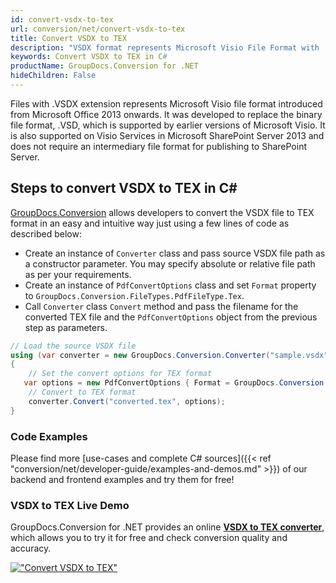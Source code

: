 ```yaml
---
id: convert-vsdx-to-tex
url: conversion/net/convert-vsdx-to-tex
title: Convert VSDX to TEX
description: "VSDX format represents Microsoft Visio File Format with .vsdx extension. Learn how to convert VSDX to TEX file programmatically in C# language using GroupDocs.Conversion for .NET library."
keywords: Convert VSDX to TEX in C#
productName: GroupDocs.Conversion for .NET
hideChildren: False
---
```


Files with .VSDX extension represents Microsoft Visio file format introduced from Microsoft Office 2013 onwards. It was developed to replace the binary file format, .VSD, which is supported by earlier versions of Microsoft Visio. It is also supported on Visio Services in Microsoft SharePoint Server 2013 and does not require an intermediary file format for publishing to SharePoint Server.

## Steps to convert VSDX to TEX in C#

[GroupDocs.Conversion](https://products.groupdocs.com/conversion/net) allows developers to convert the VSDX file to TEX format in an easy and intuitive way just using a few lines of code as described below:

* Create an instance of `Converter` class and pass source VSDX file path as a constructor parameter. You may specify absolute or relative file path as per your requirements. 
* Create an instance of `PdfConvertOptions` class and set `Format` property to `GroupDocs.Conversion.FileTypes.PdfFileType.Tex`.
* Call `Converter` class `Convert` method and pass the filename for the converted TEX file and the `PdfConvertOptions` object from the previous step as parameters.

```csharp
// Load the source VSDX file
using (var converter = new GroupDocs.Conversion.Converter("sample.vsdx"))
{
    // Set the convert options for TEX format
   var options = new PdfConvertOptions { Format = GroupDocs.Conversion.FileTypes.PdfFileType.Tex };
    // Convert to TEX format
    converter.Convert("converted.tex", options);
}
```

### Code Examples

Please find more [use-cases and complete C# sources]({{< ref "conversion/net/developer-guide/examples-and-demos.md" >}}) of our backend and frontend examples and try them for free!

### VSDX to TEX Live Demo

GroupDocs.Conversion for .NET provides an online [**VSDX to TEX converter**](https://products.groupdocs.app/conversion/vsdx-to-tex), which allows you to try it for free and check conversion quality and accuracy.

[!["Convert VSDX to TEX"](conversion/net/images/convert-to-tex/convert-vsdx-to-tex.png)](https://products.groupdocs.app/conversion/vsdx-to-tex)